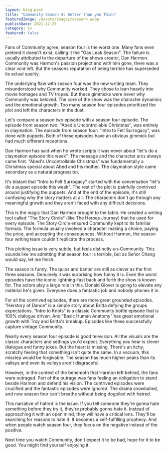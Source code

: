 ```yaml
---
layout: blog-post
title: "Community Season 4: Better than you Think"
featuredImage: /assets/images/season4.webp
publishDate: 2021-12-27
category: tv
featured: false
---
```


Fans of Community agree, season four is the worst one. Many fans even pretend it doesn't exist, calling it the "Gas Leak Season". The failure is usually attributed to the departure of the shows creator, Dan Harmon. Community was Harmon's passion project and with him gone, there was a clear void left. But the seasons reputation of being terrible has superseded its actual quality.

The underlying flaw with season four was the new writing team. They misunderstood why Community worked. They chose to lean heavily into movie homages and TV tropes. But these gimmicks were never why Community was beloved. The core of the show was the character dynamics and the emotional growth. Too many season four episodes prioritized the plot and left the characters in the dust.

Let's compare a season two episode with a season four episode. The episode from season two: "Abed's Uncontrollable Christmas", was entirely in claymation. The episode from season four: "Intro to Felt Surrogacy", was done with puppets. Both of these episodes have an obvious gimmick but had much different receptions.

Dan Harmon has said when he wrote scripts it was never about "let's do a claymation episode this week". The message and the character arcs always came first. "Abed's Uncontrollable Christmas" was fundamentally a Christmas special about Abed and his mother. The claymation style came secondary as a natural progression.

It's blatant that "Intro to Felt Surrogacy" started with the conversation "let's do a puppet episode this week". The rest of the plot is painfully contrived around justifying the puppets. And at the end of the episode, it's still confusing why the story matters at all. The characters don't go through any meaningful growth and they aren't faced with any difficult decisions.

This is the magic that Dan Harmon brought to the table. He created a writing tool called "The Story Circle" (like The Heroes Journey) that he used for every episode. The Story Circle ensured Community kept to its familiar formula. The formula usually involved a character making a choice, paying the price, and accepting the consequences. Without Harmon, the season four writing team couldn't replicate the process.

This plotting issue is very subtle, but feels distinctly un-Community. This sounds like me admitting that season four is terrible, but as Señor Chang would say, let me finish.

The season is funny. The quips and banter are still as clever as the first three seasons. Genuinely it was surprising how funny it is. Even the worst episodes have the iconic lightning-fast back and forth the show is known for. The actors play a large role in this. Donald Glover is going to elevate any material he's given. Everyone does a fantastic job and nobody phones it in.

For all the contrived episodes, there are more great grounded episodes. "Herstory of Dance" is a simple story about Britta defying the groups expectations. "Intro to Knots" is a classic Community bottle episode that is 100% dialogue driven. And "Basic Human Anatomy" has great emotional growth with Troy and Britta's breakup. Episodes like these successfully capture vintage Community.

Nearly every season four episode is good television. All the visuals are the classic characters and settings you'd expect. Everything you hear is clever dialogue and funny jokes. But the heart is missing. There's an itchy, scratchy feeling that something isn't quite the same. In a vacuum, this misstep would be forgivable. The season has much higher peaks than its valleys and even its valleys aren't disgraceful.

However, in the context of the behemoth that Harmon left behind, the fans were outraged. Part of the outrage was fans feeling an obligation to stand beside Harmon and defend his vision. The contrived episodes were crucified and the fantastic episodes were ignored. The drama snowballed, and now season four can't breathe without being dogpiled with hatred.

This narrative of hatred is the issue. If you tell someone they're gonna hate something before they try it, they're probably gonna hate it. Instead of approaching it with an open mind, they will have a critical lens. They'll be searching for reasons to hate it. It becomes a self-fulfilling prophecy. And when people watch season four, they focus on the negative instead of the positive.

Next time you watch Community, don't expect it to be bad, hope for it to be good. You might find yourself enjoying it.
